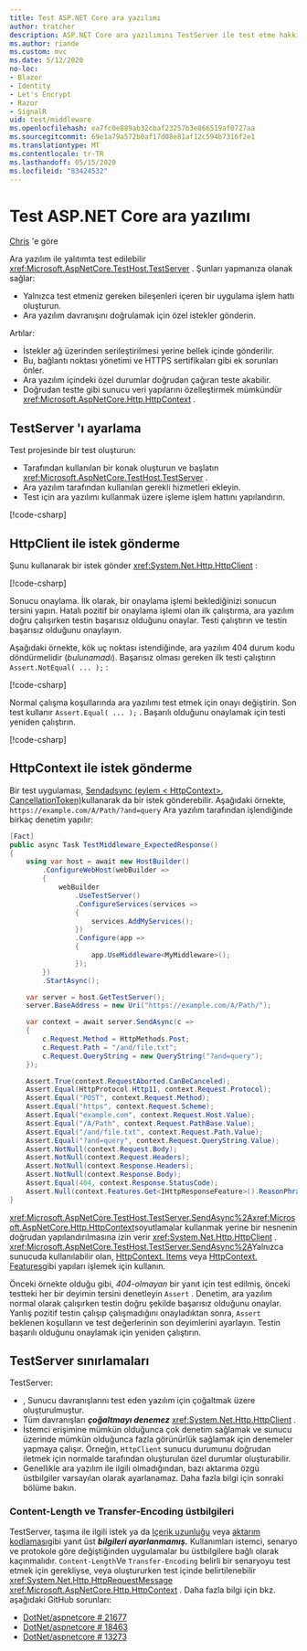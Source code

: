 ```yaml
---
title: Test ASP.NET Core ara yazılımı
author: tratcher
description: ASP.NET Core ara yazılımını TestServer ile test etme hakkında bilgi edinin.
ms.author: riande
ms.custom: mvc
ms.date: 5/12/2020
no-loc:
- Blazor
- Identity
- Let's Encrypt
- Razor
- SignalR
uid: test/middleware
ms.openlocfilehash: ea7fc0e889ab32cbaf23257b3e866519af0727aa
ms.sourcegitcommit: 69e1a79a572b0af17d08e81af12c594b7316f2e1
ms.translationtype: MT
ms.contentlocale: tr-TR
ms.lasthandoff: 05/15/2020
ms.locfileid: "83424532"
---
```

# <a name="test-aspnet-core-middleware"></a>Test ASP.NET Core ara yazılımı

[Chris](https://github.com/Tratcher) 'e göre

Ara yazılım ile yalıtımta test edilebilir <xref:Microsoft.AspNetCore.TestHost.TestServer> . Şunları yapmanıza olanak sağlar:

* Yalnızca test etmeniz gereken bileşenleri içeren bir uygulama işlem hattı oluşturun.
* Ara yazılım davranışını doğrulamak için özel istekler gönderin.

Artılar:

* İstekler ağ üzerinden serileştirilmesi yerine bellek içinde gönderilir.
* Bu, bağlantı noktası yönetimi ve HTTPS sertifikaları gibi ek sorunları önler.
* Ara yazılım içindeki özel durumlar doğrudan çağıran teste akabilir.
* Doğrudan testte gibi sunucu veri yapılarını özelleştirmek mümkündür <xref:Microsoft.AspNetCore.Http.HttpContext> .

## <a name="set-up-the-testserver"></a>TestServer 'ı ayarlama

Test projesinde bir test oluşturun:

* Tarafından kullanılan bir konak oluşturun ve başlatın <xref:Microsoft.AspNetCore.TestHost.TestServer> .
* Ara yazılım tarafından kullanılan gerekli hizmetleri ekleyin.
* Test için ara yazılımı kullanmak üzere işleme işlem hattını yapılandırın.

[!code-csharp[](middleware/samples_snapshot/3.x/setup.cs?highlight=4-18)]

## <a name="send-requests-with-httpclient"></a>HttpClient ile istek gönderme
Şunu kullanarak bir istek gönder <xref:System.Net.Http.HttpClient> :

[!code-csharp[](middleware/samples_snapshot/3.x/request.cs?highlight=20)]

Sonucu onaylama. İlk olarak, bir onaylama işlemi beklediğinizi sonucun tersini yapın. Hatalı pozitif bir onaylama işlemi olan ilk çalıştırma, ara yazılım doğru çalışırken testin başarısız olduğunu onaylar. Testi çalıştırın ve testin başarısız olduğunu onaylayın.

Aşağıdaki örnekte, kök uç noktası istendiğinde, ara yazılım 404 durum kodu döndürmelidir (*bulunamadı*). Başarısız olması gereken ilk testi çalıştırın `Assert.NotEqual( ... );` :

[!code-csharp[](middleware/samples_snapshot/3.x/false-failure-check.cs?highlight=22)]

Normal çalışma koşullarında ara yazılımı test etmek için onayı değiştirin. Son test kullanır `Assert.Equal( ... );` . Başarılı olduğunu onaylamak için testi yeniden çalıştırın.

[!code-csharp[](middleware/samples_snapshot/3.x/final-test.cs?highlight=22)]

## <a name="send-requests-with-httpcontext"></a>HttpContext ile istek gönderme

Bir test uygulaması, [Sendadsync (eylem \< HttpContext>, CancellationToken)](xref:Microsoft.AspNetCore.TestHost.TestServer.SendAsync%2A)kullanarak da bir istek gönderebilir. Aşağıdaki örnekte, `https://example.com/A/Path/?and=query` Ara yazılım tarafından işlendiğinde birkaç denetim yapılır:

```csharp
[Fact]
public async Task TestMiddleware_ExpectedResponse()
{
    using var host = await new HostBuilder()
        .ConfigureWebHost(webBuilder =>
        {
            webBuilder
                .UseTestServer()
                .ConfigureServices(services =>
                {
                    services.AddMyServices();
                })
                .Configure(app =>
                {
                    app.UseMiddleware<MyMiddleware>();
                });
        })
        .StartAsync();

    var server = host.GetTestServer();
    server.BaseAddress = new Uri("https://example.com/A/Path/");

    var context = await server.SendAsync(c =>
    {
        c.Request.Method = HttpMethods.Post;
        c.Request.Path = "/and/file.txt";
        c.Request.QueryString = new QueryString("?and=query");
    });

    Assert.True(context.RequestAborted.CanBeCanceled);
    Assert.Equal(HttpProtocol.Http11, context.Request.Protocol);
    Assert.Equal("POST", context.Request.Method);
    Assert.Equal("https", context.Request.Scheme);
    Assert.Equal("example.com", context.Request.Host.Value);
    Assert.Equal("/A/Path", context.Request.PathBase.Value);
    Assert.Equal("/and/file.txt", context.Request.Path.Value);
    Assert.Equal("?and=query", context.Request.QueryString.Value);
    Assert.NotNull(context.Request.Body);
    Assert.NotNull(context.Request.Headers);
    Assert.NotNull(context.Response.Headers);
    Assert.NotNull(context.Response.Body);
    Assert.Equal(404, context.Response.StatusCode);
    Assert.Null(context.Features.Get<IHttpResponseFeature>().ReasonPhrase);
}
```

<xref:Microsoft.AspNetCore.TestHost.TestServer.SendAsync%2A><xref:Microsoft.AspNetCore.Http.HttpContext>soyutlamalar kullanmak yerine bir nesnenin doğrudan yapılandırılmasına izin verir <xref:System.Net.Http.HttpClient> . <xref:Microsoft.AspNetCore.TestHost.TestServer.SendAsync%2A>Yalnızca sunucuda kullanılabilir olan, [HttpContext. Items](xref:Microsoft.AspNetCore.Http.HttpContext.Items) veya [HttpContext. Features](xref:Microsoft.AspNetCore.Http.HttpContext.Features)gibi yapıları işlemek için kullanın.

Önceki örnekte olduğu gibi, *404-olmayan* bir yanıt için test edilmiş, önceki testteki her bir deyimin tersini denetleyin `Assert` . Denetim, ara yazılım normal olarak çalışırken testin doğru şekilde başarısız olduğunu onaylar. Yanlış pozitif testin çalışıp çalışmadığını onayladıktan sonra, `Assert` beklenen koşulların ve test değerlerinin son deyimlerini ayarlayın. Testin başarılı olduğunu onaylamak için yeniden çalıştırın.

## <a name="testserver-limitations"></a>TestServer sınırlamaları

TestServer:

* , Sunucu davranışlarını test eden yazılım için çoğaltmak üzere oluşturulmuştur.
* Tüm davranışları ***çoğaltmayı denemez*** <xref:System.Net.Http.HttpClient> .
* İstemci erişimine mümkün olduğunca çok denetim sağlamak ve sunucu üzerinde mümkün olduğunca fazla görünürlük sağlamak için denemeler yapmaya çalışır. Örneğin, `HttpClient` sunucu durumunu doğrudan iletmek için normalde tarafından oluşturulan özel durumlar oluşturabilir.
* Genellikle ara yazılım ile ilgili olmadığından, bazı aktarıma özgü üstbilgiler varsayılan olarak ayarlanamaz. Daha fazla bilgi için sonraki bölüme bakın.

### <a name="content-length-and-transfer-encoding-headers"></a>Content-Length ve Transfer-Encoding üstbilgileri

TestServer, taşıma ile ilgili istek ya da [Içerik uzunluğu](https://developer.mozilla.org/docs/Web/HTTP/Headers/Content-Length) veya [aktarım kodlaması](https://developer.mozilla.org/docs/Web/HTTP/Headers/Transfer-Encoding)gibi yanıt üst ***bilgileri ayarlanmamış.*** Kullanımları istemci, senaryo ve protokole göre değiştiğinden uygulamalar bu üstbilgilere bağlı olarak kaçınmalıdır. `Content-Length`Ve `Transfer-Encoding` belirli bir senaryoyu test etmek için gerekliyse, veya oluştururken test içinde belirtilenebilir <xref:System.Net.Http.HttpRequestMessage> <xref:Microsoft.AspNetCore.Http.HttpContext> . Daha fazla bilgi için bkz. aşağıdaki GitHub sorunları:

* [DotNet/aspnetcore # 21677](https://github.com/dotnet/aspnetcore/issues/21677)
* [DotNet/aspnetcore # 18463](https://github.com/dotnet/aspnetcore/issues/18463)
* [DotNet/aspnetcore # 13273](https://github.com/dotnet/aspnetcore/issues/13273)
